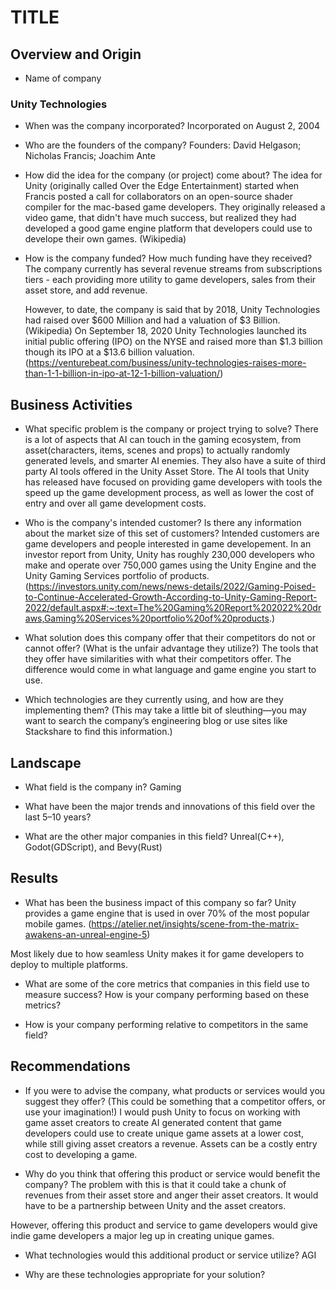 # TITLE

## Overview and Origin

- Name of company

### Unity Technologies

- When was the company incorporated?
  Incorporated on August 2, 2004

- Who are the founders of the company?
  Founders: David Helgason; Nicholas Francis; Joachim Ante

- How did the idea for the company (or project) come about?
  The idea for Unity (originally called Over the Edge Entertainment) started when Francis posted a call for collaborators on an open-source shader compiler for the mac-based game developers. They originally released a video game, that didn't have much success, but realized they had developed a good game engine platform that developers could use to develope their own games. (Wikipedia)

- How is the company funded? How much funding have they received?
  The company currently has several revenue streams from subscriptions tiers - each providing more utility to game developers, sales from their asset store, and add revenue.

  However, to date, the company is said that by 2018, Unity Technologies had raised over $600 Million and had a valuation of $3 Billion. (Wikipedia)
  On September 18, 2020 Unity Technologies launched its initial public offering (IPO) on the NYSE and raised more than $1.3 billion though its IPO at a $13.6 billion valuation.
  (https://venturebeat.com/business/unity-technologies-raises-more-than-1-1-billion-in-ipo-at-12-1-billion-valuation/)

## Business Activities

- What specific problem is the company or project trying to solve?
  There is a lot of aspects that AI can touch in the gaming ecosystem, from asset(characters, items, scenes and props) to actually randomly generated levels, and smarter AI enemies. They also have a suite of third party AI tools offered in the Unity Asset Store.
  The AI tools that Unity has released have focused on providing game developers with tools the speed up the game development process, as well as lower the cost of entry and over all game development costs.

- Who is the company's intended customer? Is there any information about the market size of this set of customers?
  Intended customers are game developers and people interested in game developement.
  In an investor report from Unity, Unity has roughly 230,000 developers who make and operate over 750,000 games using the Unity Engine and the Unity Gaming Services portfolio of products.
  (https://investors.unity.com/news/news-details/2022/Gaming-Poised-to-Continue-Accelerated-Growth-According-to-Unity-Gaming-Report-2022/default.aspx#:~:text=The%20Gaming%20Report%202022%20draws,Gaming%20Services%20portfolio%20of%20products.)

- What solution does this company offer that their competitors do not or cannot offer? (What is the unfair advantage they utilize?)
  The tools that they offer have similarities with what their competitors offer. The difference would come in what language and game engine you start to use.

- Which technologies are they currently using, and how are they implementing them? (This may take a little bit of sleuthing&mdash;you may want to search the company’s engineering blog or use sites like Stackshare to find this information.)

## Landscape

- What field is the company in?
  Gaming

- What have been the major trends and innovations of this field over the last 5&ndash;10 years?

- What are the other major companies in this field?
  Unreal(C++), Godot(GDScript), and Bevy(Rust)

## Results

- What has been the business impact of this company so far?
  Unity provides a game engine that is used in over 70% of the most popular mobile games.
  (https://atelier.net/insights/scene-from-the-matrix-awakens-an-unreal-engine-5)

Most likely due to how seamless Unity makes it for game developers to deploy to multiple platforms.

- What are some of the core metrics that companies in this field use to measure success? How is your company performing based on these metrics?

- How is your company performing relative to competitors in the same field?

## Recommendations

- If you were to advise the company, what products or services would you suggest they offer? (This could be something that a competitor offers, or use your imagination!)
  I would push Unity to focus on working with game asset creators to create AI generated content that game developers could use to create unique game assets at a lower cost, while still giving asset creators a revenue. Assets can be a costly entry cost to developing a game.

- Why do you think that offering this product or service would benefit the company?
  The problem with this is that it could take a chunk of revenues from their asset store and anger their asset creators. It would have to be a partnership between Unity and the asset creators.

However, offering this product and service to game developers would give indie game developers a major leg up in creating unique games.

- What technologies would this additional product or service utilize? AGI

- Why are these technologies appropriate for your solution?
